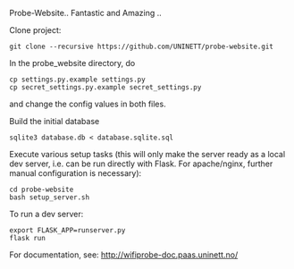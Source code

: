 Probe-Website.. Fantastic and Amazing .. 

Clone project: 
```
git clone --recursive https://github.com/UNINETT/probe-website.git
```

In the probe_website directory, do
```
cp settings.py.example settings.py
cp secret_settings.py.example secret_settings.py
```
and change the config values in both files.

Build the initial database
```
sqlite3 database.db < database.sqlite.sql
```

Execute various setup tasks (this will only make the server ready as a local dev server, i.e. can be run directly with Flask. For apache/nginx, further manual configuration is necessary):
```
cd probe-website
bash setup_server.sh
```

To run a dev server:
```
export FLASK_APP=runserver.py
flask run
```

For documentation, see: http://wifiprobe-doc.paas.uninett.no/
